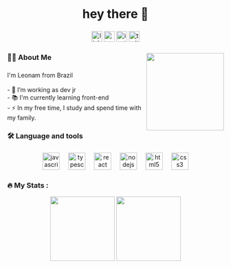 <h1 align="center">hey there 👋</h1>

###

<div align="center">
   <a href="https://www.linkedin.com/in/leonam-silva/" target="_blank"><img src="https://img.shields.io/static/v1?message=LinkedIn&logo=linkedin&label=&color=0077B5&logoColor=white&labelColor=&style=for-the-badge" height="25" alt="linkedin logo"  /></a>
   <a href = "mailto:leonam.murilo@gmail.com"><img src="https://img.shields.io/static/v1?message=Gmail&logo=gmail&label=&color=D14836&logoColor=white&labelColor=&style=for-the-badge" height="25" alt="gmail logo"  /></a>
  <a href="https://instagram.com/leonam.ms" target="_blank"><img src="https://img.shields.io/static/v1?message=Instagram&logo=instagram&label=&color=E4405F&logoColor=white&labelColor=&style=for-the-badge" height="25" alt="instagram logo"  /></a>
  <a href="https://twitter.com/leonam_murilo" target="_blank"><img src="https://img.shields.io/static/v1?message=Twitter&logo=twitter&label=&color=1DA1F2&logoColor=white&labelColor=&style=for-the-badge" height="25" alt="twitter logo"  /></a>
</div>

###

<img align="right" height="180" src="https://miro.medium.com/v2/resize:fit:750/format:webp/1*zVnWJtyGOX_kUIDm6ccCfQ.gif"  />

###

<h3 align="left">👩‍💻  About Me</h3>

###

<p align="left">I'm Leonam from Brazil<br><br>- 🔭 I’m working as dev jr<br>- 📚 I'm currently learning front-end<br>- ⚡ In my free time, I study and spend time with my family.</p>

###

<h3 align="left">🛠 Language and tools</h3>

###

<div align="center">
  <img src="https://cdn.jsdelivr.net/gh/devicons/devicon/icons/javascript/javascript-original.svg" height="40" alt="javascript logo"  />
  <img width="12" />
  <img src="https://cdn.jsdelivr.net/gh/devicons/devicon/icons/typescript/typescript-original.svg" height="40" alt="typescript logo"  />
  <img width="12" />
  <img src="https://cdn.jsdelivr.net/gh/devicons/devicon/icons/react/react-original.svg" height="40" alt="react logo"  />
  <img width="12" />
  <img src="https://cdn.jsdelivr.net/gh/devicons/devicon/icons/nodejs/nodejs-original.svg" height="40" alt="nodejs logo"  />
  <img width="12" />
  <img src="https://cdn.jsdelivr.net/gh/devicons/devicon/icons/html5/html5-original.svg" height="40" alt="html5 logo"  />
  <img width="12" />
  <img src="https://cdn.jsdelivr.net/gh/devicons/devicon/icons/css3/css3-original.svg" height="40" alt="css3 logo"  />
</div>

###

<h3 align="left">🔥   My Stats :</h3>
<div align="center">
  
  <img height="150em" src="https://github-readme-stats.vercel.app/api?username=LeonamJop&theme=github_dark&show_icons=true"/>
  
  <img height="150em" src="https://github-readme-stats.vercel.app/api/top-langs/?username=LeonamJop&layout=compact&langs_count=7&theme=github_dark"/>
  
</div>
